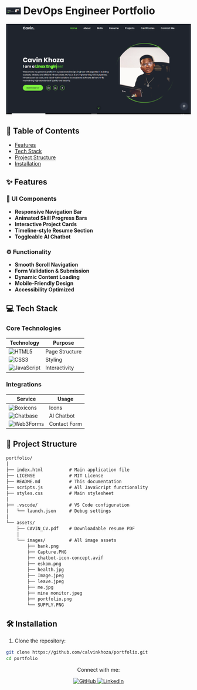 # <img src="assets/images/portfolio.png" alt="Portfolio Icon" width="40"> DevOps Engineer Portfolio

![Portfolio Preview](assets/images/portfolio.png)

## 📌 Table of Contents
- [Features](#-features)
- [Tech Stack](#-tech-stack)
- [Project Structure](#-project-structure)
- [Installation](#-installation)

## ✨ Features

### 🎨 UI Components
- **Responsive Navigation Bar**
- **Animated Skill Progress Bars**
- **Interactive Project Cards**
- **Timeline-style Resume Section**
- **Toggleable AI Chatbot**

### ⚙️ Functionality
- **Smooth Scroll Navigation**
- **Form Validation & Submission**
- **Dynamic Content Loading**
- **Mobile-Friendly Design**
- **Accessibility Optimized**

## 💻 Tech Stack

### Core Technologies
| Technology | Purpose |
|------------|---------|
| ![HTML5](https://img.shields.io/badge/HTML5-E34F26?style=flat-square&logo=html5&logoColor=white) | Page Structure |
| ![CSS3](https://img.shields.io/badge/CSS3-1572B6?style=flat-square&logo=css3&logoColor=white) | Styling |
| ![JavaScript](https://img.shields.io/badge/JavaScript-F7DF1E?style=flat-square&logo=javascript&logoColor=black) | Interactivity |

### Integrations
| Service | Usage |
|---------|-------|
| ![Boxicons](https://img.shields.io/badge/Boxicons-339933?style=flat-square&logo=box&logoColor=white) | Icons |
| ![Chatbase](https://img.shields.io/badge/Chatbase-FF6B6B?style=flat-square&logo=chatbot&logoColor=white) | AI Chatbot |
| ![Web3Forms](https://img.shields.io/badge/Web3Forms-4EAA25?style=flat-square&logo=form&logoColor=white) | Contact Form |

## 📂 Project Structure
```plaintext
portfolio/
│
├── index.html          # Main application file
├── LICENSE             # MIT License
├── README.md           # This documentation
├── scripts.js          # All JavaScript functionality
├── styles.css          # Main stylesheet
│
├── .vscode/            # VS Code configuration
│   └── launch.json     # Debug settings
│
└── assets/
    ├── CAVIN_CV.pdf    # Downloadable resume PDF
    │
    └── images/         # All image assets
        ├── bank.png
        ├── Capture.PNG
        ├── chatbot-icon-concept.avif
        ├── eskom.png
        ├── health.jpg
        ├── Image.jpeg
        ├── leave.jpeg
        ├── me.jpg
        ├── mine monitor.jpeg
        ├── portfolio.png
        └── SUPPLY.PNG
```

## 🛠️ Installation

1. Clone the repository:
```bash
git clone https://github.com/calvinkhoza/portfolio.git
cd portfolio
```
<div align="center"> <p>Connect with me:</p> <p> <a href="https://github.com/calvinkhoza" target="_blank"> <img src="https://img.shields.io/badge/GitHub-100000?style=for-the-badge&logo=github&logoColor=white" alt="GitHub"> </a> <a href="https://linkedin.com/in/yourprofile" target="_blank"> <img src="https://img.shields.io/badge/LinkedIn-0077B5?style=for-the-badge&logo=linkedin&logoColor=white" alt="LinkedIn"> </a> </p> </div> 
